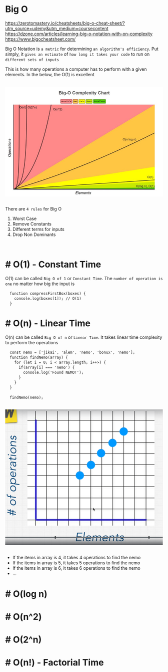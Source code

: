 # Big O

https://zerotomastery.io/cheatsheets/big-o-cheat-sheet/?utm_source=udemy&utm_medium=coursecontent
https://dzone.com/articles/learning-big-o-notation-with-on-complexity
https://www.bigocheatsheet.com/

Big O Notation is `a metric` for determining `an algorithm's efficiency`. Put simply, it `gives an estimate` of `how long it takes your code` to run on `different sets of inputs`

This is how many operations a computer has to perform with a given elements. In the below, the O(1) is excellent

<br>
<img src="../Assets/big-o.jpeg" width="700" style="display: block; margin: 0 auto" />
<br>

There are `4 rules` for Big O

1. Worst Case
2. Remove Constants
3. Different terms for inputs
4. Drop Non Dominants

<br>

# # O(1) - Constant Time

O(1) can be called `Big O of 1` or `Constant Time`. The `number of operation is one` no matter how big the input is

```
  function compressFirstBox(boxes) {
    console.log(boxes[1]); // O(1)
  }
```

# # O(n) - Linear Time

O(n) can be called `Big O of n` or `Linear Time`. It takes linear time complexity to perform the operations

```
  const nemo = ['jikai', 'alem', 'nemo', 'bonux', 'nemo'];
  function findNemo(array) {
    for (let i = 0; i < array.length; i++>) {
      if(array[i] === 'nemo') {
        console.log('Found NEMO!');
      }
    }
  }

  findNemo(nemo);

```

<br>
<img src="../Assets/operations-and-elements-in-big-o.png" width="700" style="display: block; margin: 0 auto" />
<br>

- If the items in array is 4, it takes 4 operations to find the nemo
- If the items in array is 5, it takes 5 operations to find the nemo
- If the items in array is 6, it takes 6 operations to find the nemo
- ...

# # O(log n)

# # O(n^2)

# # O(2^n)

# # O(n!) - Factorial Time

